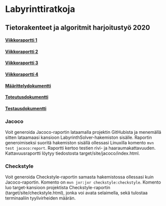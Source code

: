 # Labyrinttiratkoja

## Tietorakenteet ja algoritmit harjoitustyö 2020

#### [Viikkoraportti 1](https://github.com/fannif/labyrinttiratkoja/tree/master/dokumentaatio/viikkoraportti1.md)

#### [Viikkoraportti 2](https://github.com/fannif/labyrinttiratkoja/blob/master/dokumentaatio/viikkoraportti2.md)

#### [Viikkoraportti 3](https://github.com/fannif/labyrinttiratkoja/blob/master/dokumentaatio/viikkoraportti3.md)

#### [Viikkoraportti 4](https://github.com/fannif/labyrinttiratkoja/blob/master/dokumentaatio/viikkoraportti4.md)

#### [Määrittelydokumentti](https://github.com/fannif/labyrinttiratkoja/tree/master/dokumentaatio/maarittelydokumentti.md)

#### [Toteutusdokumentti](https://github.com/fannif/labyrinttiratkoja/tree/master/dokumentaatio/toteutusdokumentti.md)

#### [Testausdokumentti](https://github.com/fannif/labyrinttiratkoja/tree/master/dokumentaatio/testausdokumentti.md)

### Jacoco
Voit generoida Jacoco-raportin lataamalla projektin GitHubista ja menemällä sitten lataamaasi kansioon LabyrinthSolver-hakemiston sisälle. Raportin generoimiseksi suoritä hakemiston sisällä ollessasi Linuxilla komento `mvn test jacoco:report`.
Raportti kertoo testien rivi- ja haaraumakattavuuden. Kattavuusraportti löytyy tiedostosta target/site/jacoco/index.html.

### Checkstyle
Voit generoida Checkstyle-raportin samasta hakemistossa ollessasi kuin Jacoco-raportin. Komento on `mvn jxr:jxr checkstyle:checkstyle`. Komento luo target-kansioon projektista Checkstyle-raportin (target/site/checkstyle.html), jonka voi avata selaimella, sekä tulostaa terminaaliin tyylivirheiden määrän.
